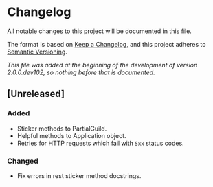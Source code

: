 # Changelog
All notable changes to this project will be documented in this file.

The format is based on [Keep a Changelog](https://keepachangelog.com/en/1.0.0/),
and this project adheres to [Semantic Versioning](https://semver.org/spec/v2.0.0.html).

*This file was added at the beginning of the development of version 2.0.0.dev102, so nothing before that is documented.*

## [Unreleased]
### Added
 - Sticker methods to PartialGuild.
 - Helpful methods to Application object.
 - Retries for HTTP requests which fail with `5xx` status codes.

### Changed
 - Fix errors in rest sticker method docstrings.
